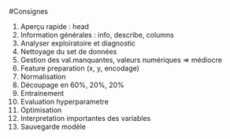 #Consignes

1) Aperçu rapide : head
2) Information générales : info, describe, columns
3) Analyser exploiratoire et diagnostic 
4) Nettoyage du set de données
5) Gestion des val.manquantes, valeurs numériques => médiocre
6) Feature preparation (x, y, encodage)
7) Normalisation
8) Découpage en 60%, 20%, 20%
9) Entrainement 
10) Evaluation hyperparametre
11) Optimisation 
12) Interpretation importantes des variables
13) Sauvegarde modèle